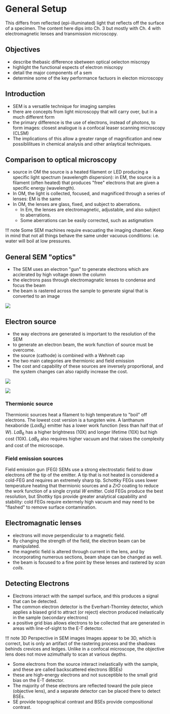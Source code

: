 <!-- 20220905T13:17 -->
# General Setup

This differs from reflected (epi-illuminated) light that reflects off the surface of a specimen. The content here dips into Ch. 3 but mostly with Ch. 4 with electromagnetic lenses and transmission microscopy.

## Objectives
* describe thebasic difference sbetween optical oelecton miscropy
* highlight the functional espects of electron miscropy
* detail the major components of a sem
* determine some of the key performance factuors in electon microscopy

## Introduction
* SEM is a versatile technique for imaging samples
* there are concepts from light microscopy that will carry over, but in a much different form
* the primary difference is the use of electrons, instead of photons, to form images: closest analogue is a confocal leaser scanning microscopy (CLSM)
* The implications of this allow a greater range of magnification and new possiblilitues in chemical analysis and other anlaytical techniques.

## Comparison to optical microscopy
* source in OM the source is a heated filament or LED producing a specific light spectrum (wavelength dispersion): in EM, the source is a filament (often heated) that produces "free" electrons that are given a specific energy (wavelength).
* In OM, the light is collected, focused, and magnificed through a series of lenses: EM is the same
* In OM, the lenses are glass, fixed, and subject to aberrations.
  * In Em, the lenses are electromagnetic, adjustable, and also subject to aberrations.
  * Some aberrations can be easily corrected, such as astigmatism

!!! note Some SEM machines require evacuating the imaging chamber.
    Keep in mind that not all things behave the same under vacuous conditions: i.e. water will boil at low pressures.

## General SEM "optics"
* The SEM uses an electron "gun" to generate electrons which are acclerated by high voltage down the column
* the electrons pass through electromagnatic lenses to condense and focus the beam
* the beam is rastered across the sample to generate signal that is converted to an image

![](../../attachments/scanning-electron-microscopy-general-setup/general_sem_optics_220905_173348_EST.png)

## Electron source
* the way electrons are generated is important to the resolution of the SEM
* to generate an electron beam, the work function of source must be overcome.
* the source (cathode) is combined with a Wehnelt cap
* the two main categories are thermionic and field emission
* The cost and capability of these sources are inversely proportional, and the system changes can also rapidly increase the cost.

![](../../attachments/scanning-electron-microscopy-general-setup/electron_source_220905_173718_EST.png)

![](../../attachments/scanning-electron-microscopy-general-setup/electron_source_220905_173718_EST.png)

### Thermionic source
Thermionic sources heat a filament to high temperature to "boil" off electrons. The lowest cost version is a tungsten wire. A lanthanum hexaboride ($LaxB_{6}$) emitter has a lower work function (less than half that of $W$). $LaB_{6}$ has a higher brightness (10X) and longer lifetime (10X) but high cost (10X). $LaB_{6}$ also requires higher vacuum and that raises the complexity and cost of the microscope.

### Field emission sources
Field emission gun (FEG) SEMs use a strong electrostatic field to draw electrons off the tip of the emitter. A tip that is not heated is considered a cold-FEG and requires an extremely sharp tip. Schottky FEGs uses lower temperature heating that thermionic sources and a $ZrO$ coating to reduce the work function of a single crystal $W$ emitter. Cold FEGs produce the best resolution, but Shottky tips provide greater analytical capability and stability: cold FEGs require extermely high vacuum and may need to be "flashed" to remove surface contamination.

## Electromagnatic lenses
* electrons will move perpendicular to a magnetic field.
* By changing the strength of the field, the electron beam can be manipulated.
* the magnetic field is altered through current in the lens, and by incorporating numerous sections, beam shape can be changed as well.
* the beam is focused to a fine point by these lenses and rastered by *scan coils*.

## Detecting Electrons
* Electrons interact with the sampel surface, and this produces a signal that can be detected.
* The common electron detector is the Everhart-Thornley detector, which applies a biased grid to attract (or reject) electron produced inelastically in the sample (secondary electrons)
* a positive grid bias allows electrons to be collected that are generated in areas with line-of-sight to the E-T detector.

!!! note 3D Perspective in SEM images
    Images appear to be 3D, which is correct, but is only an artifact of the rastering process and the shadows behinds crevices and ledges. Unlike in a confocal microscope, the objective lens does not move azimuthally to scan at various depths.

* Some electrons from the source interact inelastically with the sample, and these are called backscattered electrons (BSEs)
* these are high-energy electrons and not susceptible to the small grid bias on the E-T detector.
* The majority of these electrons are reflected toward the pole piece (objective lens), and a separate detector can be placed there to detect BSEs.
* SE provide topographical contrast and BSEs provide compositional contrast.